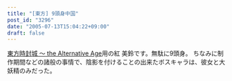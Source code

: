 ```yaml
---
title: "[東方] 9頭身中国"
post_id: "3296"
date: "2005-07-13T15:04:22+09:00"
draft: false
---
```



[東方時封城 ～ the Alternative Age](/!/thA/)用の紅 美鈴です。無駄に9頭身。 ちなみに制作期間などの諸般の事情で、陰影を付けることの出来たボスキャラは、彼女と大妖精のみだった。
